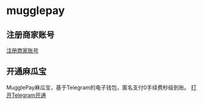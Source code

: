 # mugglepay

## 注册商家账号

[注册商家账号](https://merchants.mugglepay.com/user/register?ref=admpub)

## 开通麻瓜宝

MugglePay麻瓜宝，基于Telegram的电子钱包，匿名支付0手续费秒级到账。
[打开Telegram开通](https://telegram.me/MugglePayBot?start=TXZR9ZDF)
